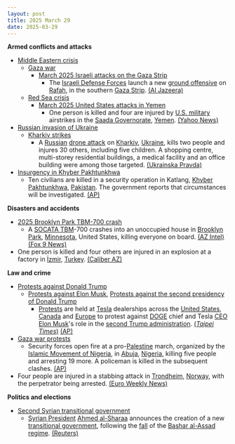 ```yaml
---
layout: post
title: 2025 March 29
date: 2025-03-29
---
```



**Armed conflicts and attacks**

* [Middle Eastern crisis](https://en.wikipedia.org/wiki/Middle_Eastern_crisis_%282023%E2%80%93present%29 "Middle Eastern crisis (2023–present)")
  + [Gaza war](https://en.wikipedia.org/wiki/Gaza_war "Gaza war")
    - [March 2025 Israeli attacks on the Gaza Strip](https://en.wikipedia.org/wiki/March_2025_Israeli_attacks_on_the_Gaza_Strip "March 2025 Israeli attacks on the Gaza Strip")
      * The [Israeli Defense Forces](https://en.wikipedia.org/wiki/Israel_Defense_Forces "Israel Defense Forces") launch a new [ground offensive](https://en.wikipedia.org/wiki/Offensive_%28military%29 "Offensive (military)") on [Rafah](https://en.wikipedia.org/wiki/Rafah "Rafah"), in the southern [Gaza Strip](https://en.wikipedia.org/wiki/Gaza_Strip "Gaza Strip"). [(Al Jazeera)](https://www.aljazeera.com/news/liveblog/2025/3/29/live-israel-kills-almost-900-since-breaking-gaza-ceasefire-ministry)
  + [Red Sea crisis](https://en.wikipedia.org/wiki/Red_Sea_crisis "Red Sea crisis")
    - [March 2025 United States attacks in Yemen](https://en.wikipedia.org/wiki/March_2025_United_States_attacks_in_Yemen "March 2025 United States attacks in Yemen")
      * One person is killed and four are injured by [U.S. military](https://en.wikipedia.org/wiki/U.S._military "U.S. military") airstrikes in the [Saada Governorate](https://en.wikipedia.org/wiki/Saada_Governorate "Saada Governorate"), [Yemen](https://en.wikipedia.org/wiki/Yemen "Yemen"). [(Yahoo News)](https://www.yahoo.com/news/us-strikes-against-houthi-rebels-033551620.html)
* [Russian invasion of Ukraine](https://en.wikipedia.org/wiki/Russian_invasion_of_Ukraine "Russian invasion of Ukraine")
  + [Kharkiv strikes](https://en.wikipedia.org/wiki/Kharkiv_strikes_%282022%E2%80%93present%29 "Kharkiv strikes (2022–present)")
    - A [Russian](https://en.wikipedia.org/wiki/Russian_Armed_Forces "Russian Armed Forces") [drone attack](https://en.wikipedia.org/wiki/Drone_warfare "Drone warfare") on [Kharkiv](https://en.wikipedia.org/wiki/Kharkiv "Kharkiv"), [Ukraine](https://en.wikipedia.org/wiki/Ukraine "Ukraine"), kills two people and injures 30 others, including five children. A shopping centre, multi-storey residential buildings, a medical facility and an office building were among those targeted. [(Ukrainska Pravda)](https://www.pravda.com.ua/eng/news/2025/03/29/7505159/)
* [Insurgency in Khyber Pakhtunkhwa](https://en.wikipedia.org/wiki/Insurgency_in_Khyber_Pakhtunkhwa "Insurgency in Khyber Pakhtunkhwa")
  + Ten civilians are killed in a security operation in Katlang, [Khyber Pakhtunkhwa](https://en.wikipedia.org/wiki/Khyber_Pakhtunkhwa "Khyber Pakhtunkhwa"), [Pakistan](https://en.wikipedia.org/wiki/Pakistan "Pakistan"). The government reports that circumstances will be investigated. [(AP)](https://apnews.com/article/pakistan-northwest-civilian-deaths-30ee85c469cdf5b0392deaa120eaffdb)

**Disasters and accidents**

* [2025 Brooklyn Park TBM-700 crash](https://en.wikipedia.org/wiki/2025_Brooklyn_Park_TBM-700_crash "2025 Brooklyn Park TBM-700 crash")
  + A [SOCATA TBM](https://en.wikipedia.org/wiki/SOCATA_TBM "SOCATA TBM")-700 crashes into an unoccupied house in [Brooklyn Park](https://en.wikipedia.org/wiki/Brooklyn_Park%2C_Minnesota "Brooklyn Park, Minnesota"), [Minnesota](https://en.wikipedia.org/wiki/Minnesota "Minnesota"), United States, killing everyone on board. [(AZ Intel)](https://x.com/AZ_Intel_/status/1906084223108395093) [(Fox 9 News)](https://www.fox9.com/news/plane-crashes-brooklyn-park-house-engulfed-flames)
* One person is killed and four others are injured in an explosion at a factory in [İzmir](https://en.wikipedia.org/wiki/%C4%B0zmir "İzmir"), [Turkey](https://en.wikipedia.org/wiki/Turkey "Turkey"). [(Caliber AZ)](https://caliber.az/en/post/explosion-at-factory-in-turkiye-s-izmir-claims-one-life-four-injured)

**Law and crime**

* [Protests against Donald Trump](https://en.wikipedia.org/wiki/Protests_against_Donald_Trump "Protests against Donald Trump")
  + [Protests against Elon Musk](https://en.wikipedia.org/wiki/Protests_against_Elon_Musk "Protests against Elon Musk"), [Protests against the second presidency of Donald Trump](https://en.wikipedia.org/wiki/Protests_against_the_second_presidency_of_Donald_Trump "Protests against the second presidency of Donald Trump")
    - [Protests](https://en.wikipedia.org/wiki/Tesla_Takedown "Tesla Takedown") are held at [Tesla](https://en.wikipedia.org/wiki/Tesla%2C_Inc. "Tesla, Inc.") dealerships across the [United States](https://en.wikipedia.org/wiki/United_States "United States"), [Canada](https://en.wikipedia.org/wiki/Canada "Canada") and [Europe](https://en.wikipedia.org/wiki/Europe "Europe") to protest against [DOGE](https://en.wikipedia.org/wiki/Department_of_Government_Efficiency "Department of Government Efficiency") chief and Tesla [CEO](https://en.wikipedia.org/wiki/Chief_executive_officer "Chief executive officer") [Elon Musk](https://en.wikipedia.org/wiki/Elon_Musk "Elon Musk")'s role in the [second Trump administration](https://en.wikipedia.org/wiki/Protests_against_the_second_presidency_of_Donald_Trump "Protests against the second presidency of Donald Trump"). [(*Taipei Times*)](https://www.taipeitimes.com/News/biz/archives/2025/03/31/2003834327) [(AP)](https://apnews.com/article/elon-musk-tesla-doge-protests-a07cb5f20d65d0fb4dcb3547e2b7879c)
* [Gaza war protests](https://en.wikipedia.org/wiki/Gaza_war_protests "Gaza war protests")
  + Security forces open fire at a pro-[Palestine](https://en.wikipedia.org/wiki/Palestine "Palestine") march, organized by the [Islamic Movement of Nigeria](https://en.wikipedia.org/wiki/Islamic_Movement_%28Nigeria%29 "Islamic Movement (Nigeria)"), in [Abuja](https://en.wikipedia.org/wiki/Abuja "Abuja"), [Nigeria](https://en.wikipedia.org/wiki/Nigeria "Nigeria"), killing five people and arresting 19 more. A policeman is killed in the subsequent clashes. [(AP)](https://apnews.com/article/nigeria-police-muslim-group-clash-palestinians-c170559c98687b7f4a73a391e7dd73a8)
* Four people are injured in a stabbing attack in [Trondheim](https://en.wikipedia.org/wiki/Trondheim "Trondheim"), [Norway](https://en.wikipedia.org/wiki/Norway "Norway"), with the perpetrator being arrested. [(Euro Weekly News)](https://euroweeklynews.com/2025/03/29/norway-in-shock-after-brutal-stabbing-in-trondheim-leaves-four-injured/)

**Politics and elections**

* [Second Syrian transitional government](https://en.wikipedia.org/wiki/Second_Syrian_transitional_government "Second Syrian transitional government")
  + [Syrian President](https://en.wikipedia.org/wiki/President_of_Syria "President of Syria") [Ahmed al-Sharaa](https://en.wikipedia.org/wiki/Ahmed_al-Sharaa "Ahmed al-Sharaa") announces the creation of a new [transitional government](https://en.wikipedia.org/wiki/Provisional_government "Provisional government"), following the [fall](https://en.wikipedia.org/wiki/Fall_of_the_Assad_regime "Fall of the Assad regime") of the [Bashar al-Assad](https://en.wikipedia.org/wiki/Bashar_al-Assad "Bashar al-Assad") [regime](https://en.wikipedia.org/wiki/Ba%27athist_Syria "Ba'athist Syria"). [(Reuters)](https://www.reuters.com/world/middle-east/syrias-president-al-sharaa-forms-new-transitional-government-2025-03-29/)
